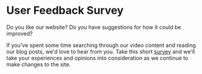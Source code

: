 # User Feedback Survey

Do you like our website? Do you have suggestions for how it could be
improved?

If you've spent some time searching through our video content and reading our
blog posts, we'd love to hear from you. Take this short <a
href="http://bostontvnewslibrary.polldaddy.com/s/boston-tv-news-digital-library-feedback">survey</a>
and we'll take your experiences and opinions into consideration as we continue
to make changes to the
site.

&nbsp;